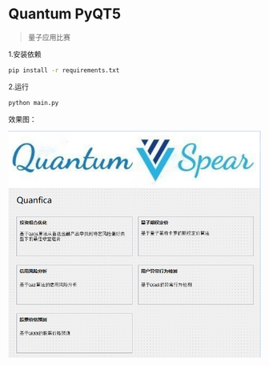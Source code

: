 # Quantum PyQT5

> 量子应用比赛

1.安装依赖

~~~cmd
pip install -r requirements.txt
~~~



2.运行

~~~cmd
python main.py
~~~



效果图：

![image-20230611161730924](.\assets\image-20230611161730924.png)

